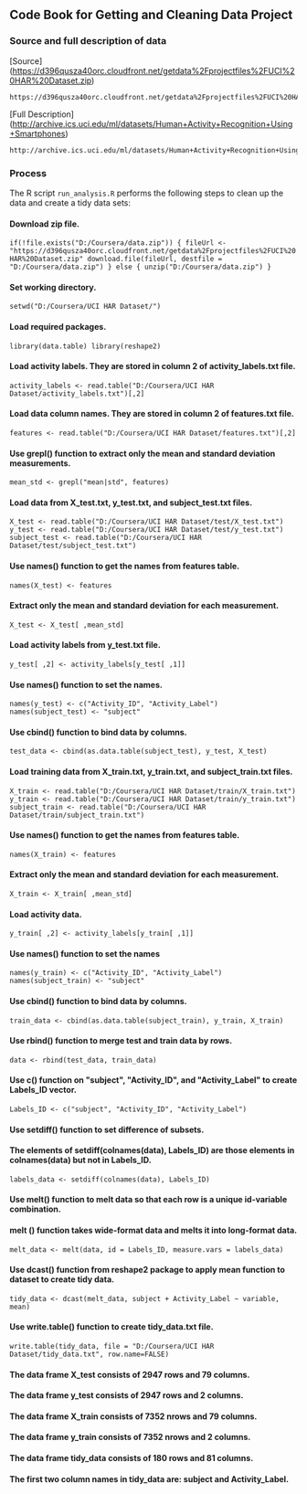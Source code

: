 ## Code Book for Getting and Cleaning Data Project  

### Source and full description of data

[Source] (https://d396qusza40orc.cloudfront.net/getdata%2Fprojectfiles%2FUCI%20HAR%20Dataset.zip)  

	https://d396qusza40orc.cloudfront.net/getdata%2Fprojectfiles%2FUCI%20HAR%20Dataset.zip

[Full Description]
(http://archive.ics.uci.edu/ml/datasets/Human+Activity+Recognition+Using+Smartphones)  

	http://archive.ics.uci.edu/ml/datasets/Human+Activity+Recognition+Using+Smartphones
	
### Process




The R script `run_analysis.R` performs the following steps to clean up the data
and create a tidy data sets:

#### Download zip file.
`if(!file.exists("D:/Coursera/data.zip")) {
fileUrl <- "https://d396qusza40orc.cloudfront.net/getdata%2Fprojectfiles%2FUCI%20HAR%20Dataset.zip"
download.file(fileUrl, destfile = "D:/Coursera/data.zip")
} else {
  unzip("D:/Coursera/data.zip")
}`

#### Set working directory.
`setwd("D:/Coursera/UCI HAR Dataset/")`

#### Load required packages. 
`library(data.table)
library(reshape2)`

#### Load activity labels. They are stored in column 2 of activity_labels.txt file.
`activity_labels <- read.table("D:/Coursera/UCI HAR Dataset/activity_labels.txt")[,2]`

#### Load data column names. They are stored in column 2 of features.txt file.
`features <- read.table("D:/Coursera/UCI HAR Dataset/features.txt")[,2]`

#### Use grepl() function to extract only the mean and standard deviation measurements.
`mean_std <- grepl("mean|std", features)`

#### Load data from X_test.txt, y_test.txt, and subject_test.txt files.
`X_test <- read.table("D:/Coursera/UCI HAR Dataset/test/X_test.txt")
y_test <- read.table("D:/Coursera/UCI HAR Dataset/test/y_test.txt")
subject_test <- read.table("D:/Coursera/UCI HAR Dataset/test/subject_test.txt")`

#### Use names() function to get the names from features table.
`names(X_test) <- features`

#### Extract only the mean and standard deviation for each measurement.
`X_test <- X_test[ ,mean_std]`

#### Load activity labels from y_test.txt file.
`y_test[ ,2] <- activity_labels[y_test[ ,1]]`

#### Use names() function to set the names. 
`names(y_test) <- c("Activity_ID", "Activity_Label")
names(subject_test) <- "subject"`

#### Use cbind() function to bind data by columns.
`test_data <- cbind(as.data.table(subject_test), y_test, X_test)`

#### Load training data from X_train.txt, y_train.txt, and subject_train.txt files.
`X_train <- read.table("D:/Coursera/UCI HAR Dataset/train/X_train.txt")
y_train <- read.table("D:/Coursera/UCI HAR Dataset/train/y_train.txt")
subject_train <- read.table("D:/Coursera/UCI HAR Dataset/train/subject_train.txt")`

#### Use names() function to get the names from features table.
`names(X_train) <- features`

#### Extract only the mean and standard deviation for each measurement.
`X_train <- X_train[ ,mean_std]`

#### Load activity data.
`y_train[ ,2] <- activity_labels[y_train[ ,1]]`

#### Use names() function to set the names
`names(y_train) <- c("Activity_ID", "Activity_Label")
names(subject_train) <- "subject"`

#### Use cbind() function to bind data by columns.
`train_data <- cbind(as.data.table(subject_train), y_train, X_train)`

#### Use rbind() function to merge test and train data by rows.
`data <- rbind(test_data, train_data)`

#### Use c() function on "subject", "Activity_ID", and "Activity_Label" to create Labels_ID vector.
`Labels_ID <- c("subject", "Activity_ID", "Activity_Label")`

#### Use setdiff() function to set difference of subsets. 
#### The elements of setdiff(colnames(data), Labels_ID) are those elements in colnames(data) but not in Labels_ID.
`labels_data <- setdiff(colnames(data), Labels_ID)`

#### Use melt() function to melt data so that each row is a unique id-variable combination.
#### melt () function takes wide-format data and melts it into long-format data.
`melt_data <- melt(data, id = Labels_ID, measure.vars = labels_data)`

#### Use dcast() function from reshape2 package to apply mean function to dataset to create tidy data.
`tidy_data <- dcast(melt_data, subject + Activity_Label ~ variable, mean)`

#### Use write.table() function to create tidy_data.txt file.
`write.table(tidy_data, file = "D:/Coursera/UCI HAR Dataset/tidy_data.txt", row.name=FALSE)`

#### The data frame X_test consists of 2947 rows and 79 columns.
#### The data frame y_test consists of 2947 rows and 2 columns.
#### The data frame X_train consists of 7352 nrows and 79 columns.
#### The data frame y_train consists of 7352 nrows and 2 columns.
#### The data frame tidy_data consists of 180 rows and 81 columns.
#### The first two column names in tidy_data are: subject and Activity_Label.
